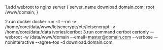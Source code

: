 1.add webroot to nginx
server
{
  server_name download.domain.com;
  root /www/domain;
}

2.run docker
docker run -it --rm -v /home/core/data/www/letsencrypt:/etc/letsencrypt -v /home/core/data:/data ivories/certbot 
3.run command
certbot certonly --webroot -w /data/www/domain --email=master@domain.com --verbose --noninteractive --agree-tos -d download.domain.com

